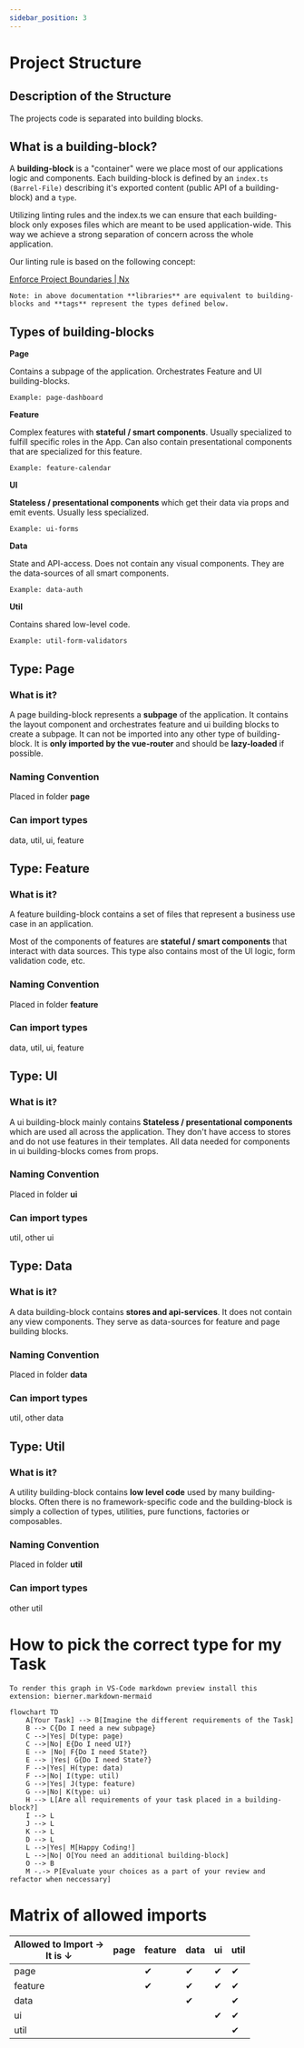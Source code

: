 ```yaml
---
sidebar_position: 3
---
```


# Project Structure

## Description of the Structure

The projects code is separated into building blocks.

## What is a building-block?

A **building-block** is a "container" were we place most of our applications logic and components. Each building-block is defined by an `index.ts (Barrel-File)` describing it's exported content (public API of a building-block) and a `type`.

Utilizing linting rules and the index.ts we can ensure that each building-block only exposes files which are meant to be used application-wide. This way we achieve a strong separation of concern across the whole application.

Our linting rule is based on the following concept:

[Enforce Project Boundaries | Nx](https://nx.dev/core-features/enforce-project-boundaries)

`Note: in above documentation **libraries** are equivalent to building-blocks and **tags** represent the types defined below.`

## Types of building-blocks

**Page**

Contains a subpage of the application. Orchestrates Feature and UI building-blocks.

`Example: page-dashboard`

**Feature**

Complex features with **stateful / smart components**. Usually specialized to fulfill specific roles in the App. Can also contain presentational components that are specialized for this feature.

`Example: feature-calendar`

**UI**

**Stateless / presentational components** which get their data via props and emit events. Usually less specialized.

`Example: ui-forms`

**Data**

State and API-access. Does not contain any visual components. They are the data-sources of all smart components.

`Example: data-auth`

**Util**

Contains shared low-level code.

`Example: util-form-validators`

## Type: Page

### What is it?

A page building-block represents a **subpage** of the application. It contains the layout component and orchestrates feature and ui building blocks to create a subpage. It can not be imported into any other type of building-block. It is **only imported by the vue-router** and should be **lazy-loaded** if possible.

### Naming Convention

Placed in folder **page**

### Can import types

data, util, ui, feature

## Type: Feature

### What is it?

A feature building-block contains a set of files that represent a business use case in an application.

Most of the components of features are **stateful / smart components** that interact with data sources. This type also contains most of the UI logic, form validation code, etc.

### Naming Convention

Placed in folder **feature**

### Can import types

data, util, ui, feature

## Type: UI

### What is it?

A ui building-block mainly contains **Stateless / presentational components** which are used all across the application. They don't have access to stores and do not use features in their templates. All data needed for components in ui building-blocks comes from props.

### Naming Convention

Placed in folder **ui**

### Can import types

util, other ui

## Type: Data

### What is it?

A data building-block contains **stores and api-services**. It does not contain any view components. They serve as data-sources for feature and page building blocks.

### Naming Convention

Placed in folder **data**

### Can import types

util, other data

## Type: Util

### What is it?

A utility building-block contains **low level code** used by many building-blocks. Often there is no framework-specific code and the building-block is simply a collection of types, utilities, pure functions, factories or composables.

### Naming Convention

Placed in folder **util**

### Can import types

other util

# How to pick the correct type for my Task

`To render this graph in VS-Code markdown preview install this extension: bierner.markdown-mermaid`

```mermaid
flowchart TD
    A[Your Task] --> B[Imagine the different requirements of the Task]
    B --> C{Do I need a new subpage}
    C -->|Yes| D(type: page)
    C -->|No| E{Do I need UI?}
    E --> |No| F{Do I need State?}
    E --> |Yes| G{Do I need State?}
    F -->|Yes| H(type: data)
    F -->|No| I(type: util)
    G -->|Yes| J(type: feature)
    G -->|No| K(type: ui)
    H --> L[Are all requirements of your task placed in a building-block?]
    I --> L
    J --> L
    K --> L
    D --> L
    L -->|Yes| M[Happy Coding!]
    L -->|No| O[You need an additional building-block]
    O --> B
    M -.-> P[Evaluate your choices as a part of your review and refactor when neccessary]
```

# Matrix of allowed imports

| Allowed to Import &#8594; <br/> It is &#8595;  | page | feature | data | ui  | util |
| ---------------------------------------------- | ---- | ------- | ---- | --- | ---- |
| page                                           |      | ✔       | ✔    | ✔   | ✔    |
| feature                                        |      | ✔       | ✔    | ✔   | ✔    |
| data                                           |      |         | ✔    |     | ✔    |
| ui                                             |      |         |      | ✔   | ✔    |
| util                                           |      |         |      |     | ✔    |

